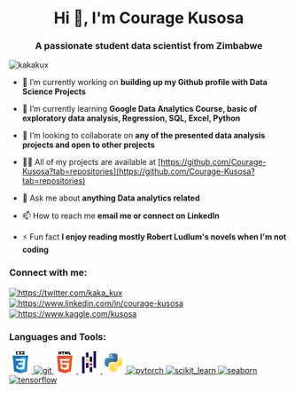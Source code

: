 <h1 align="center">Hi 👋, I'm Courage Kusosa</h1>
<h3 align="center">A passionate student data scientist from Zimbabwe</h3>

<p align="left"> <img src="https://komarev.com/ghpvc/?username=kakakux&label=Profile%20views&color=0e75b6&style=flat" alt="kakakux" /> </p>

- 🔭 I’m currently working on **building up my Github profile with Data Science Projects**

- 🌱 I’m currently learning **Google Data Analytics Course, basic of exploratory data analysis, Regression, SQL, Excel, Python**

- 👯 I’m looking to collaborate on **any of the presented data analysis projects and open to other projects**

- 👨‍💻 All of my projects are available at [https://github.com/Courage-Kusosa?tab=repositories](https://github.com/Courage-Kusosa?tab=repositories)

- 💬 Ask me about **anything Data analytics related**

- 📫 How to reach me **email me or connect on LinkedIn**

- ⚡ Fun fact **I enjoy reading mostly Robert Ludlum's novels when I'm not coding**

<h3 align="left">Connect with me:</h3>
<p align="left">
<a href="https://twitter.com/https://twitter.com/kaka_kux" target="blank"><img align="center" src="https://raw.githubusercontent.com/rahuldkjain/github-profile-readme-generator/master/src/images/icons/Social/twitter.svg" alt="https://twitter.com/kaka_kux" height="30" width="40" /></a>
<a href="https://linkedin.com/in/https://www.linkedin.com/in/courage-kusosa" target="blank"><img align="center" src="https://raw.githubusercontent.com/rahuldkjain/github-profile-readme-generator/master/src/images/icons/Social/linked-in-alt.svg" alt="https://www.linkedin.com/in/courage-kusosa" height="30" width="40" /></a>
<a href="https://kaggle.com/https://www.kaggle.com/kusosa" target="blank"><img align="center" src="https://raw.githubusercontent.com/rahuldkjain/github-profile-readme-generator/master/src/images/icons/Social/kaggle.svg" alt="https://www.kaggle.com/kusosa" height="30" width="40" /></a>
</p>

<h3 align="left">Languages and Tools:</h3>
<p align="left"> <a href="https://www.w3schools.com/css/" target="_blank" rel="noreferrer"> <img src="https://raw.githubusercontent.com/devicons/devicon/master/icons/css3/css3-original-wordmark.svg" alt="css3" width="40" height="40"/> </a> <a href="https://git-scm.com/" target="_blank" rel="noreferrer"> <img src="https://www.vectorlogo.zone/logos/git-scm/git-scm-icon.svg" alt="git" width="40" height="40"/> </a> <a href="https://www.w3.org/html/" target="_blank" rel="noreferrer"> <img src="https://raw.githubusercontent.com/devicons/devicon/master/icons/html5/html5-original-wordmark.svg" alt="html5" width="40" height="40"/> </a> <a href="https://pandas.pydata.org/" target="_blank" rel="noreferrer"> <img src="https://raw.githubusercontent.com/devicons/devicon/2ae2a900d2f041da66e950e4d48052658d850630/icons/pandas/pandas-original.svg" alt="pandas" width="40" height="40"/> </a> <a href="https://www.python.org" target="_blank" rel="noreferrer"> <img src="https://raw.githubusercontent.com/devicons/devicon/master/icons/python/python-original.svg" alt="python" width="40" height="40"/> </a> <a href="https://pytorch.org/" target="_blank" rel="noreferrer"> <img src="https://www.vectorlogo.zone/logos/pytorch/pytorch-icon.svg" alt="pytorch" width="40" height="40"/> </a> <a href="https://scikit-learn.org/" target="_blank" rel="noreferrer"> <img src="https://upload.wikimedia.org/wikipedia/commons/0/05/Scikit_learn_logo_small.svg" alt="scikit_learn" width="40" height="40"/> </a> <a href="https://seaborn.pydata.org/" target="_blank" rel="noreferrer"> <img src="https://seaborn.pydata.org/_images/logo-mark-lightbg.svg" alt="seaborn" width="40" height="40"/> </a> <a href="https://www.tensorflow.org" target="_blank" rel="noreferrer"> <img src="https://www.vectorlogo.zone/logos/tensorflow/tensorflow-icon.svg" alt="tensorflow" width="40" height="40"/> </a> </p>
